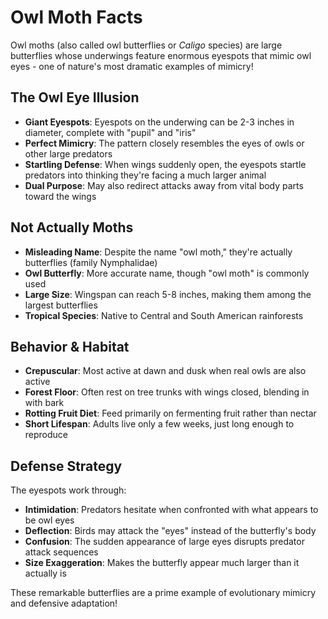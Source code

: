 # Owl Moth Facts

Owl moths (also called owl butterflies or *Caligo* species) are large butterflies whose underwings feature enormous eyespots that mimic owl eyes - one of nature's most dramatic examples of mimicry!

## The Owl Eye Illusion

- **Giant Eyespots**: Eyespots on the underwing can be 2-3 inches in diameter, complete with "pupil" and "iris"
- **Perfect Mimicry**: The pattern closely resembles the eyes of owls or other large predators
- **Startling Defense**: When wings suddenly open, the eyespots startle predators into thinking they're facing a much larger animal
- **Dual Purpose**: May also redirect attacks away from vital body parts toward the wings

## Not Actually Moths

- **Misleading Name**: Despite the name "owl moth," they're actually butterflies (family Nymphalidae)
- **Owl Butterfly**: More accurate name, though "owl moth" is commonly used
- **Large Size**: Wingspan can reach 5-8 inches, making them among the largest butterflies
- **Tropical Species**: Native to Central and South American rainforests

## Behavior & Habitat

- **Crepuscular**: Most active at dawn and dusk when real owls are also active
- **Forest Floor**: Often rest on tree trunks with wings closed, blending in with bark
- **Rotting Fruit Diet**: Feed primarily on fermenting fruit rather than nectar
- **Short Lifespan**: Adults live only a few weeks, just long enough to reproduce

## Defense Strategy

The eyespots work through:
- **Intimidation**: Predators hesitate when confronted with what appears to be owl eyes
- **Deflection**: Birds may attack the "eyes" instead of the butterfly's body
- **Confusion**: The sudden appearance of large eyes disrupts predator attack sequences
- **Size Exaggeration**: Makes the butterfly appear much larger than it actually is

These remarkable butterflies are a prime example of evolutionary mimicry and defensive adaptation!

